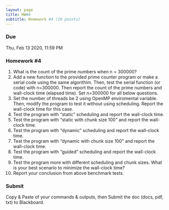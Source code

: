 ```yaml
---
layout: page
title: HW#4
subtitle: Homework #4 (10 points)
---
```


### Due
Thu, Feb 13 2020, 11:59 PM

### Homework #4
1. What is the count of the prime
numbers when n = 300000?
1. Add a new function to the provided prime counter program or make a serial code using the same algorithim. Then, test the serial function (or code) with n=300000. Then report the count of the prime numbers and wall-clock time (elapsed time). Set n=300000 for all below questions.
2. Set the number of threads be 2 using OpenMP enviromental variable. Then, modify the program to test it without using scheduling. Report the wall-clock time for this case.
3. Test the program with “static” scheduling and report the wall-clock time.
4. Test the program with “static with chunk size 100” and report the wall-clock time.
5. Test the program with “dynamic” scheduling and report the wall-clock time.
6. Test the program with “dynamic with chunk size 100” and report the wall-clock time.
7. Test the program with “guided” scheduling and report the wall-clock time.
8. Test the program more with different scheduling and chunk sizes. What is your best
scenario to minimize the wall-clock time?
9. Report your conclusion from above benchmark tests.

### Submit
Copy & Paste of your commands & outputs, then Submit the doc (docs, pdf, txt) to Blackboard.
